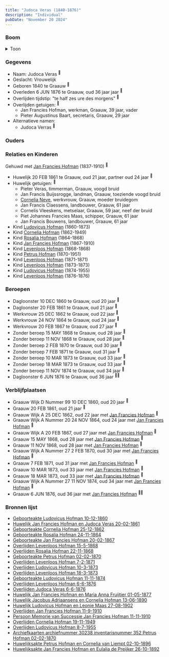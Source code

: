 ```yaml
---
title: "Judoca Veras (1840-1876)"
description: "Individual"
pubDate: "November 20 2024"
---
```


### Boom
<details><summary>Toon</summary>

![test](https://www.plantuml.com/plantuml/svg/dPRTJzim4C3V_LUSwCEUAiNvR55LGRjs6oeVOe0qJHDoawD4TMnafw0AyR_FfMuB3gBUdfBB-UpVdUyZHxfcgbvKdEXvAHwOOXLCMJwVARaGnL1ogQ1MJ6YZGb6J-x90o4kLSro_O_LGBw72QefAhp_f6XNAUlc0vCskEMTQmpC1W85K1Qgh-pAV2zIwrwjOAVfzYCWB8L_WulKeJSZQvE1aKSYSmGqgfW-0QVWH146KmTQkDHwCeb5aDd--Av4NBz0xdBBfydOgwvhZOHze9mxWcs9iyVHcZPulEBzbehZDbTHwAWsDMPp2oVMPCSdIZSdBZeK969juv2Lg-2xlAYPsI0b0QnIDa_7WKnGuELvjRppm9Q8KVeukW7Pfi4EoHBt39ooAKipCkZ20yMXWzaxfAzNOKD48MhoStTTBv5m-6RAjwSG4zh7C5wudOHnvUHB0rz5mTPf_R8tDwV7bAhXHmvEXL09voHeqCNXSSPXiQ49_cYwSdT-OHzorDe029apCK1Iisg5TIiq-8akyoEBrAPqqzYOBmurDfn6dJt8mZ5EVczlbYNyEHXJEXrVh73okLZN-Ba8JV4J1fMmIPLwvb9Yy-FNEt_strxJPubnWhJx8wuvNT6nmCl-qZcmU9VJVOjFruSasFDIRfsco7oO9FDkNMy3xBwffixy7cL3wu51R9vb_RPa6V3rPNLO2GsuQ9_e49_IfzERa-AzXO-TRksqREB7JPVV1DlQsxTQE73jouiYf8sUEt77axdiv2HoPEd98x11f_pO_10MAFrimsyzTHK9iEtKLAR5TpLLan3ONLz4Xjj9THPVOadCKnXsR_gw24fk8hY8avCXC2FFRz1S0)
</details>

### Gegevens
- Naam: Judoca Veras <sup><a href="../s00050/" style="text-decoration:none" title="Huwelijk Jan Francies Hofman en Judoca Veras 20-02-1861">:link:</a></sup>
- Geslacht: Vrouwelijk
- Geboren 1840 te Graauw <sup><a href="../s00050/" style="text-decoration:none" title="Huwelijk Jan Francies Hofman en Judoca Veras 20-02-1861">:link:</a></sup>
- Overleden 6 JUN 1876 te Graauw, oud 36 jaar jaar <sup><a href="../s00421/" style="text-decoration:none" title="Overlijden Judoca Veras 6-6-1876">:link:</a></sup>
- Overlijden tijdstip: "te half zes ure des morgens" <sup><a href="../s00421/" style="text-decoration:none" title="Overlijden Judoca Veras 6-6-1876">:link:</a></sup>
- Overlijden getuigen: <sup><a href="../s00421/" style="text-decoration:none" title="Overlijden Judoca Veras 6-6-1876">:link:</a></sup>
  - Jan Francies Hofman, werkman, Graauw, 39 jaar, vader
  - Pieter Augustinus Baart, secretaris, Graauw, 29 jaar
- Alternatieve namen:
  - Judoca Verras <sup><a href="../s00434/" style="text-decoration:none" title="Archiefkaarten archiefnummer 30238 inventarisnummer 352 Petrus Hofman 02-02-1870">:link:</a></sup>

### Ouders

### Relaties en Kinderen

Gehuwd met [Jan Francies Hofman](../i00035/) (1837-1910) <sup><a href="../s00050/" style="text-decoration:none" title="Huwelijk Jan Francies Hofman en Judoca Veras 20-02-1861">:link:</a></sup>
- Huwelijk 20 FEB 1861 te Graauw, oud 21 jaar, partner oud 24 jaar <sup><a href="../s00050/" style="text-decoration:none" title="Huwelijk Jan Francies Hofman en Judoca Veras 20-02-1861">:link:</a></sup>
- Huwelijk getuigen:  <sup><a href="../s00050/" style="text-decoration:none" title="Huwelijk Jan Francies Hofman en Judoca Veras 20-02-1861">:link:</a></sup>
  - Pieter Veras, timmerman, Graauw, voogd bruid
  - Jan Francis Buijssrogge, landman, Graauw, toeziende voogd bruid
  - [Cornelia Neve](../i00022/), werkvrouw, Graauw, moeder bruidegom
  - Jan Francis Claessens, landbouwer, Graauw, 61 jaar
  - Cornelis Vleeskens, metselaar, Graauw, 59 jaar, neef der bruid
  - Piet Johannes Francies Maas, schipper, Graauw, 61 jaar
  - Jan Francis Bouwens, landbouwer, Graauw, 61 jaar
- Kind [Ludovicus Hofman](../i00243/) (1860-1873)
- Kind [Cornelia Hofman](../i00244/) (1862-1949)
- Kind [Rosalia Hofman](../i00245/) (1864-1868)
- Kind [Jan Francies Hofman](../i00246/) (1867-1910)
- Kind [Levenloos Hofman](../i00247/) (1868-1868)
- Kind [Petrus Hofman](../i00248/) (1870-1951)
- Kind [Levenloos Hofman](../i00249/) (1871-1871)
- Kind [Levenloos Hofman](../i00250/) (1873-1873)
- Kind [Ludovicus Hofman](../i00251/) (1874-1955)
- Kind [Levenloos Hofman](../i00252/) (1876-1876)

### Beroepen
- Dagloonster 10 DEC 1860 te Graauw, oud 20 jaar <sup><a href="../s00409/" style="text-decoration:none" title="Geboorteakte Ludovicus Hofman 10-12-1860">:link:</a></sup>
- Dagloonster 20 FEB 1861 te Graauw, oud 21 jaar <sup><a href="../s00050/" style="text-decoration:none" title="Huwelijk Jan Francies Hofman en Judoca Veras 20-02-1861">:link:</a></sup>
- Werkvrouw 25 DEC 1862 te Graauw, oud 22 jaar <sup><a href="../s00410/" style="text-decoration:none" title="Geboorteakte Cornelia Hofman 25-12-1862">:link:</a></sup>
- Werkvrouw 24 NOV 1864 te Graauw, oud 24 jaar <sup><a href="../s00411/" style="text-decoration:none" title="Geboorteakte Rosalia Hofman 24-11-1864">:link:</a></sup>
- Werkvrouw 20 FEB 1867 te Graauw, oud 27 jaar <sup><a href="../s00412/" style="text-decoration:none" title="Geboorteakte Jan Francies Hofman 20-02-1867">:link:</a></sup>
- Zonder beroep 15 MAY 1868 te Graauw, oud 28 jaar <sup><a href="../s00413/" style="text-decoration:none" title="Overlijden Levenloos Hofman 15-5-1868">:link:</a></sup>
- Zonder beroep 11 NOV 1868 te Graauw, oud 28 jaar <sup><a href="../s00414/" style="text-decoration:none" title="Overlijden Rosalia Hofman 22-11-1868">:link:</a></sup>
- Zonder beroep 2 FEB 1870 te Graauw, oud 30 jaar <sup><a href="../s00415/" style="text-decoration:none" title="Geboorteakte Petrus Hofman 02-02-1870">:link:</a></sup>
- Zonder beroep 7 FEB 1871 te Graauw, oud 31 jaar <sup><a href="../s00416/" style="text-decoration:none" title="Overlijden Levenloos Hofman 7-2-1871">:link:</a></sup>
- Zonder beroep 10 MAR 1873 te Graauw, oud 33 jaar <sup><a href="../s00418/" style="text-decoration:none" title="Overlijden Ludovicus Hofman 10-3-1873">:link:</a></sup>
- Zonder beroep 18 MAR 1873 te Graauw, oud 33 jaar <sup><a href="../s00417/" style="text-decoration:none" title="Overlijden Levenloos Hofman 18-3-1873">:link:</a></sup>
- Zonder beroep 11 NOV 1874 te Graauw, oud 34 jaar <sup><a href="../s00419/" style="text-decoration:none" title="Geboorteakte Ludovicus Hofman 11-11-1874">:link:</a></sup>
- Dagloonster 6 JUN 1876 te Graauw, oud 36 jaar <sup><a href="../s00420/" style="text-decoration:none" title="Overlijden Levenloos Hofman 6-6-1876">:link:</a><a href="../s00421/" style="text-decoration:none" title="Overlijden Judoca Veras 6-6-1876">:link:</a></sup>

### Verblijfplaatsen
- Graauw Wijk D Nummer 99 10 DEC 1860, oud 20 jaar  <sup><a href="../s00409/" style="text-decoration:none" title="Geboorteakte Ludovicus Hofman 10-12-1860">:link:</a></sup>
- Graauw  20 FEB 1861, oud 21 jaar  <sup><a href="../s00050/" style="text-decoration:none" title="Huwelijk Jan Francies Hofman en Judoca Veras 20-02-1861">:link:</a></sup>
- Graauw Wijk A 25 DEC 1862, oud 22 jaar met [Jan Francies Hofman](../i00035/) <sup><a href="../s00410/" style="text-decoration:none" title="Geboorteakte Cornelia Hofman 25-12-1862">:link:</a></sup>
- Graauw Wijk A Nummer 20 24 NOV 1864, oud 24 jaar met [Jan Francies Hofman](../i00035/) <sup><a href="../s00411/" style="text-decoration:none" title="Geboorteakte Rosalia Hofman 24-11-1864">:link:</a></sup>
- Graauw Wijk A 20 FEB 1867, oud 27 jaar met [Jan Francies Hofman](../i00035/) <sup><a href="../s00412/" style="text-decoration:none" title="Geboorteakte Jan Francies Hofman 20-02-1867">:link:</a></sup>
- Graauw  15 MAY 1868, oud 28 jaar met [Jan Francies Hofman](../i00035/) <sup><a href="../s00413/" style="text-decoration:none" title="Overlijden Levenloos Hofman 15-5-1868">:link:</a></sup>
- Graauw  11 NOV 1868, oud 28 jaar met [Jan Francies Hofman](../i00035/) <sup><a href="../s00414/" style="text-decoration:none" title="Overlijden Rosalia Hofman 22-11-1868">:link:</a></sup>
- Graauw Wijk A Nummer 27 2 FEB 1870, oud 30 jaar met [Jan Francies Hofman](../i00035/) <sup><a href="../s00415/" style="text-decoration:none" title="Geboorteakte Petrus Hofman 02-02-1870">:link:</a></sup>
- Graauw  7 FEB 1871, oud 31 jaar met [Jan Francies Hofman](../i00035/) <sup><a href="../s00416/" style="text-decoration:none" title="Overlijden Levenloos Hofman 7-2-1871">:link:</a></sup>
- Graauw  10 MAR 1873, oud 33 jaar met [Jan Francies Hofman](../i00035/) <sup><a href="../s00418/" style="text-decoration:none" title="Overlijden Ludovicus Hofman 10-3-1873">:link:</a></sup>
- Graauw  18 MAR 1873, oud 33 jaar met [Jan Francies Hofman](../i00035/) <sup><a href="../s00417/" style="text-decoration:none" title="Overlijden Levenloos Hofman 18-3-1873">:link:</a></sup>
- Graauw Wijk A Nummer 27 11 NOV 1874, oud 34 jaar met [Jan Francies Hofman](../i00035/) <sup><a href="../s00419/" style="text-decoration:none" title="Geboorteakte Ludovicus Hofman 11-11-1874">:link:</a></sup>
- Graauw  6 JUN 1876, oud 36 jaar met [Jan Francies Hofman](../i00035/) <sup><a href="../s00420/" style="text-decoration:none" title="Overlijden Levenloos Hofman 6-6-1876">:link:</a><a href="../s00421/" style="text-decoration:none" title="Overlijden Judoca Veras 6-6-1876">:link:</a></sup>

### Bronnen lijst
- [Geboorteakte Ludovicus Hofman 10-12-1860](../s00409/)
- [Huwelijk Jan Francies Hofman en Judoca Veras 20-02-1861](../s00050/)
- [Geboorteakte Cornelia Hofman 25-12-1862](../s00410/)
- [Geboorteakte Rosalia Hofman 24-11-1864](../s00411/)
- [Geboorteakte Jan Francies Hofman 20-02-1867](../s00412/)
- [Overlijden Levenloos Hofman 15-5-1868](../s00413/)
- [Overlijden Rosalia Hofman 22-11-1868](../s00414/)
- [Geboorteakte Petrus Hofman 02-02-1870](../s00415/)
- [Overlijden Levenloos Hofman 7-2-1871](../s00416/)
- [Overlijden Ludovicus Hofman 10-3-1873](../s00418/)
- [Overlijden Levenloos Hofman 18-3-1873](../s00417/)
- [Geboorteakte Ludovicus Hofman 11-11-1874](../s00419/)
- [Overlijden Levenloos Hofman 6-6-1876](../s00420/)
- [Overlijden Judoca Veras 6-6-1876](../s00421/)
- [Huwelijk Jan Francies Hofman en Maria Anna Fruijtier 01-05-1877](../s00052/)
- [Huwelijk Jacobus Adriaansens en Cornelia Hofman 13-06-1890](../s00424/)
- [Huwelijk Ludovicus Hofman en Leonie Maas 27-08-1902](../s00425/)
- [Overlijden Jan Francies Hofman 11-9-1910](../s00054/)
- [Persoon Memorie van Successie Jan Francies Hofman 11-11-1910](../s00429/)
- [Overlijden Cornelia Hofman 19-11-1949](../s00431/)
- [Overlijden Ludovicus Hofman 8-7-1955](../s00432/)
- [Archiefkaarten archiefnummer 30238 inventarisnummer 352 Petrus Hofman 02-02-1870](../s00434/)
- [Huwelijksakte Petrus Hofman en Cornelia van Liempt 02-10-1896](../s00455/)
- [Huwelijksakte Jan Francies Hofman en Eulalia de Preijker 26-10-1892](../s00457/)